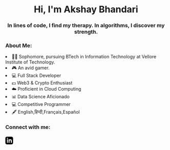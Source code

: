 <h1 align="center">Hi, I'm Akshay Bhandari</h1>
<h3 align="center">In lines of code, I find my therapy. In algorithms, I discover my strength.</h3>
<h3 align="left">About Me:</h3>
<p>
<li>🧑‍🎓 Sophomore, pursuing BTech in Information Technology at Vellore Institute of Technology.</li>
<li>🎮 An avid gamer.</li>
<li>💻 Full Stack Developer</li>
<li>💵 Web3 & Crypto Enthusiast</li>
<li>☁️ Proficient in Cloud Computing</li>
<li>📊 Data Science Aficionado</li>
<li>‍💻 Competitive Programmer</li>
<li>🖋️ English,हिन्दी,Français,Español</li>
</p>
<h3 align="left">Connect with me:</h3>
<h4>
<a href="www.linkedin.com/in/akshayyyy"><svg xmlns="http://www.w3.org/2000/svg" width="24" height="24" viewBox="0 0 24 24"><path d="M19 0h-14c-2.761 0-5 2.239-5 5v14c0 2.761 2.239 5 5 5h14c2.762 0 5-2.239 5-5v-14c0-2.761-2.238-5-5-5zm-11 19h-3v-11h3v11zm-1.5-12.268c-.966 0-1.75-.79-1.75-1.764s.784-1.764 1.75-1.764 1.75.79 1.75 1.764-.783 1.764-1.75 1.764zm13.5 12.268h-3v-5.604c0-3.368-4-3.113-4 0v5.604h-3v-11h3v1.765c1.396-2.586 7-2.777 7 2.476v6.759z"/></svg>
</h4>
